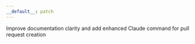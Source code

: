 ```yaml
---
__default__: patch
---
```


Improve documentation clarity and add enhanced Claude command for pull request creation
